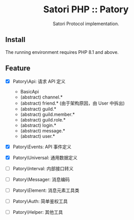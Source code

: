 <div align="center">

# Satori PHP :: Patory

Satori Protocol implementation.

</div>

## Install

The running environment requires PHP 8.1 and above.

## Feature

- [x] Patory\Api: 请求 API 定义
    - BasicApi
    - (abstract) channel.*
    - (abstract) friend.* (由于架构原因，由 User 中拆出)
    - (abstract) guild.*
    - (abstract) guild.member.*
    - (abstract) guild.role.*
    - (abstract) login.*
    - (abstract) message.*
    - (abstract) user.*
- [x] Patory\Events: API 事件定义
- [x] Patory\Universal: 通用数据定义
- [ ] Patory\Interval: 内部接口转义
- [ ] Patory\Messager: 消息编码
- [ ] Patory\Element: 消息元素工具类
- [ ] Patory\Auth: 简单鉴权工具
- [ ] Patory\Helper: 其他工具


